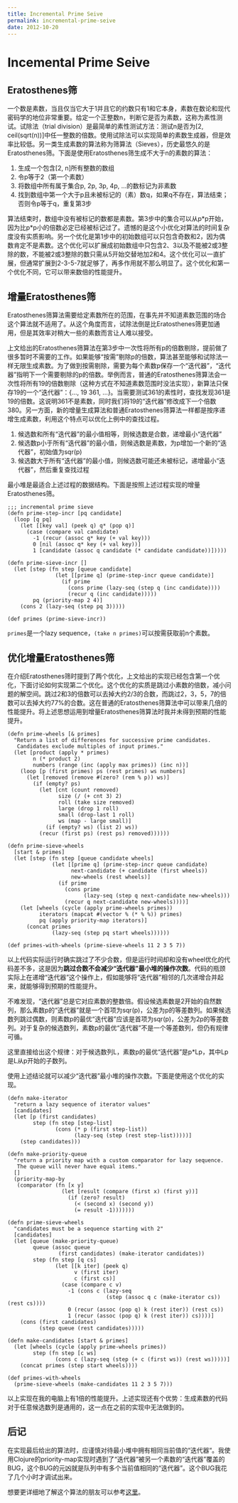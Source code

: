 ```yaml
---
title: Incremental Prime Seive
permalink: incremental-prime-seive
date: 2012-10-20
---
```


# Incemental Prime Seive

Eratosthenes筛
---------------

一个数是素数，当且仅当它大于1并且它的约数只有1和它本身，素数在数论和现代密码学的地位非常重要。给定一个正整数n，判断它是否为素数，这称为素性测试。试除法（trial division）是最简单的素性测试方法：测试n是否为[2, ceil(sqrt(n))]中任一整数的倍数。使用试除法可以实现简单的素数生成器，但是效率比较低。另一类生成素数的算法称为筛算法（Sieves），历史最悠久的是Eratosthenes筛。下面是使用Eratosthenes筛生成不大于n的素数的算法：

1. 生成一个包含[2, n]所有整数的数组
2. 令p等于2（第一个素数）
3. 将数组中所有属于集合p, 2p, 3p, 4p, ...的数标记为非素数
4. 找到数组中第一个大于p且未被标记的（素）数q，如果q不存在，算法结束；否则令p等于q，重复第3步

算法结束时，数组中没有被标记的数都是素数。第3步中的集合可以从p\*p开始，因为比p\*p小的倍数必定已经被标记过了。遗憾的是这个小优化对算法的时间复杂度没有实质影响。另一个优化是第1步中的初始数组可以只包含奇数和2，因为偶数肯定不是素数。这个优化可以扩展成初始数组中只包含2、3以及不能被2或3整除的数，不能被2或3整除的数只需从5开始交替地加2和4。这个优化可以一直扩展，但通常扩展到2-3-5-7就足够了，再多作用就不那么明显了。这个优化和第一个优化不同，它可以带来数倍的性能提升。

增量Eratosthenes筛
------------------

Eratosthenes筛算法需要给定素数所在的范围，在事先并不知道素数范围的场合这个算法就不适用了。从这个角度而言，试除法倒是比Eratosthenes筛更加通用，但是其效率对稍大一些的素数而言让人难以接受。

上文给出的Eratosthenes筛算法在第3步中一次性将所有p的倍数剔除，提前做了很多暂时不需要的工作。如果能够“按需”剔除p的倍数，算法甚至能够和试除法一样无限生成素数。为了做到按需剔除，需要为每个素数p保存一个“迭代器”，“迭代器”指明下一个需要剔除的p的倍数。举例而言，普通的Eratosthenes筛算法会一次性将所有19的倍数剔除（这种方式在不知道素数范围时没法实现），新算法只保存19的一个“迭代器”：{..., 19 361, ...}。当需要测试361的素性时，查找发现361是19的倍数。这说明361不是素数，同时我们将19的“迭代器”修改成下一个倍数380。另一方面，新的增量生成算法和普通Eratosthenes筛算法一样都是按序递增生成素数，利用这个特点可以优化上例中的查找过程。

1. 候选数和所有“迭代器”的最小值相等，则候选数是合数，递增最小“迭代器”
2. 候选数p小于所有“迭代器”的最小值，则候选数是素数，为p增加一个新的“迭代器”，初始值为sqr(p)
3. 候选数大于所有“迭代器”的最小值，则候选数可能还未被标记，递增最小“迭代器”，然后重复查找过程

最小堆是最适合上述过程的数据结构。下面是按照上述过程实现的增量Eratosthenes筛。

    ;;; incremental prime sieve
    (defn prime-step-incr [pq candidate]
      (loop [q pq]
        (let [[key val] (peek q) q* (pop q)]
          (case (compare val candidate)
            -1 (recur (assoc q* key (+ val key)))
            0 [nil (assoc q* key (+ val key))]
            1 [candidate (assoc q candidate (* candidate candidate))]))))

    (defn prime-sieve-incr []
      (let [step (fn step [queue candidate]
                   (let [[prime q] (prime-step-incr queue candidate)]
                     (if prime
                       (cons prime (lazy-seq (step q (inc candidate))))
                       (recur q (inc candidate)))))
            pq (priority-map 2 4)]
        (cons 2 (lazy-seq (step pq 3)))))

    (def primes (prime-sieve-incr))

`primes`是一个lazy sequence，`(take n primes)`可以按需获取前n个素数。

优化增量Eratosthenes筛
--------------------

在介绍Eratosthenes筛时提到了两个优化，上文给出的实现已经包含第一个优化，下面讨论如何实现第二个优化。这个优化的实质是跳过小素数的倍数，减小问题的解空间。跳过2和3的倍数可以去掉大约2/3的合数，而跳过2，3，5，7的倍数可以去掉大约77%的合数。这在普通的Eratosthenes筛算法中可以带来几倍的性能提升。将上述思想运用到增量Eratosthenes筛算法时我并未得到预期的性能提升。

    (defn prime-wheels [& primes]
      "Return a list of differences for successive prime candidates.
       Candidates exclude multiples of input primes."
      (let [product (apply * primes)
            n (* product 2)
            numbers (range (inc (apply max primes)) (inc n))]
        (loop [p (first primes) ps (rest primes) ws numbers]
          (let [removed (remove #(zero? (rem % p)) ws)]
            (if (empty? ps)
              (let [cnt (count removed)
                    size (/ (+ cnt 3) 2)
                    roll (take size removed)
                    large (drop 1 roll)
                    small (drop-last 1 roll)
                    ws (map - large small)]
                (if (empty? ws) (list 2) ws))
              (recur (first ps) (rest ps) removed))))))

    (defn prime-sieve-wheels
      [start & primes]
      (let [step (fn step [queue candidate wheels]
                  (let [[prime q] (prime-step-incr queue candidate)
                        next-candidate (+ candidate (first wheels))
                        new-wheels (rest wheels)]
                    (if prime
                      (cons prime
                            (lazy-seq (step q next-candidate new-wheels)))
                      (recur q next-candidate new-wheels))))]
        (let [wheels (cycle (apply prime-wheels primes))
              iterators (mapcat #(vector % (* % %)) primes)
              pq (apply priority-map iterators)]
          (concat primes
                  (lazy-seq (step pq start wheels))))))

    (def primes-with-wheels (prime-sieve-wheels 11 2 3 5 7))

以上代码实际运行时确实跳过了不少合数，但是运行时间却和没有wheel优化的代码差不多，这是因为**跳过合数不会减少“迭代器”最小堆的操作次数**。代码的瓶颈实际上在递增“迭代器”这个操作上，假如能够将“迭代器”相邻的几次递增合并起来，就能够得到预期的性能提升。

不难发现，“迭代器”总是它对应素数的整数倍。假设候选素数是2开始的自然数列，那么素数p的“迭代器”就是一个首项为sqr(p)，公差为p的等差数列。如果候选数列跳过偶数，则素数p的最优“迭代器”应该是首项为sqr(p)，公差为2p的等差数列。对于复杂的候选数列，素数p的最优“迭代器”不是一个等差数列，但仍有规律可循。

这里直接给出这个规律：对于候选数列L，素数p的最优“迭代器”是p*Lp，其中Lp是L从p开始的子数列。

使用上述结论就可以减少“迭代器”最小堆的操作次数。下面是使用这个优化的实现。

    (defn make-iterator
      "return a lazy sequence of iterator values"
      [candidates]
      (let [p (first candidates)
            step (fn step [step-list]
                   (cons (* p (first step-list))
                         (lazy-seq (step (rest step-list)))))]
        (step candidates)))

    (defn make-priority-queue
      "return a priority map with a custom comparator for lazy sequence.
       The queue will never have equal items."
      []
      (priority-map-by
       (comparator (fn [x y]
                     (let [result (compare (first x) (first y))]
                       (if (zero? result)
                         (< (second x) (second y))
                         (= result -1)))))))

    (defn prime-sieve-wheels
      "candidates must be a sequence starting with 2"
      [candidates]
      (let [queue (make-priority-queue)
            queue (assoc queue
                    (first candidates) (make-iterator candidates))
            step (fn step [q cs]
                   (let [[k iter] (peek q)
                         v (first iter)
                         c (first cs)]
                     (case (compare c v)
                       -1 (cons c (lazy-seq
                                   (step (assoc q c (make-iterator cs)) (rest cs))))
                       0 (recur (assoc (pop q) k (rest iter)) (rest cs))
                       1 (recur (assoc (pop q) k (rest iter)) cs))))]
        (cons (first candidates)
              (step queue (rest candidates)))))

    (defn make-candidates [start & primes]
      (let [wheels (cycle (apply prime-wheels primes))
            step (fn step [c ws]
                   (cons c (lazy-seq (step (+ c (first ws)) (rest ws)))))]
        (concat primes (step start wheels))))

    (def primes-with-wheels
      (prime-sieve-wheels (make-candidates 11 2 3 5 7)))

以上实现在我的电脑上有1倍的性能提升。上述实现还有个优势：生成素数的代码对于任意候选数列是通用的，这一点在之前的实现中无法做到的。

后记
------

在实现最后给出的算法时，应谨慎对待最小堆中拥有相同当前值的“迭代器“。我使用Clojure的priority-map实现时遇到了“迭代器”被另一个素数的“迭代器”覆盖的BUG，这个BUG的元凶就是队列中有多个当前值相同的“迭代器”。这个BUG我花了几个小时才调试出来。

想要更详细地了解这个算法的朋友可以参考[这里][The-Genuine-Sieve-of-Eratosthenes]。


[The-Genuine-Sieve-of-Eratosthenes]: http://www.cs.hmc.edu/~oneill/papers/Sieve-JFP.pdf
